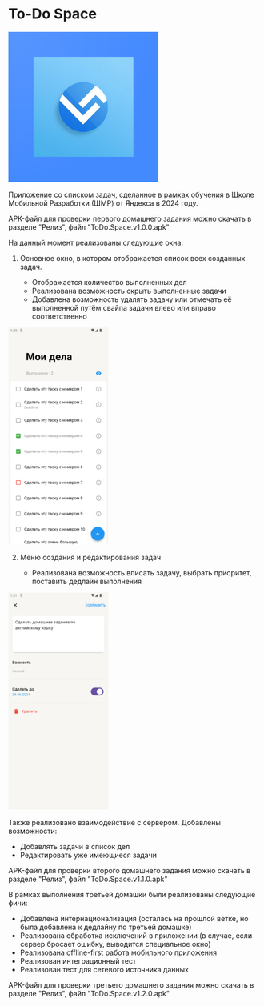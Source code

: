 # To-Do Space

<img src="/assets/logo_foreground.png" alt="Logotype" width=300>

Приложение со списком задач, сделанное в рамках обучения в Школе Мобильной Разработки (ШМР) от Яндекса в 2024 году.

APK-файл для проверки первого домашнего задания можно скачать в разделе "Релиз", файл "ToDo.Space.v1.0.0.apk"

На данный момент реализованы следующие окна:
1. Основное окно, в котором отображается список всех созданных задач.

   - Отображается количество выполненных дел
   - Реализована возможность скрыть выполненные задачи
   - Добавлена возможность удалять задачу или отмечать её выполненной путём свайпа задачи влево или вправо соответственно

<img src="/screenshots/screenshot_main_page_1.png" alt="Screenshot №1" width=200>

2. Меню создания и редактирования задач

   - Реализована возможность вписать задачу, выбрать приоритет, поставить дедлайн выполнения
     
<img src="/screenshots/screenshot_edit_page_1.png" alt="Screenshot №2" width=200>

Также реализовано взаимодействие с сервером. Добавлены возможности:

   - Добавлять задачи в список дел
   - Редактировать уже имеющиеся задачи

APK-файл для проверки второго домашнего задания можно скачать в разделе "Релиз", файл "ToDo.Space.v1.1.0.apk"

В рамках выполнения третьей домашки были реализованы следующие фичи:

  - Добавлена интернационализация (осталась на прошлой ветке, но была добавлена к дедлайну по третьей домашке)
  - Реализована обработка исключений в приложении (в случае, если сервер бросает ошибку, выводится специальное окно)
  - Реализована offline-first работа мобильного приложения
  - Реализован интеграционный тест
  - Реализован тест для сетевого источника данных

APK-файл для проверки третьего домашнего задания можно скачать в разделе "Релиз", файл "ToDo.Space.v1.2.0.apk"
